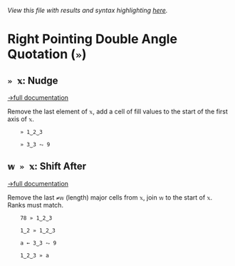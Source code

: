 *View this file with results and syntax highlighting [here](https://mlochbaum.github.io/BQN/help/shiftafter.html).*

# Right Pointing Double Angle Quotation (`»`)

## `» 𝕩`: Nudge
[→full documentation](../doc/shift.md)

Remove the last element of `𝕩`, add a cell of fill values to the start of the first axis of `𝕩`.

        » 1‿2‿3

        » 3‿3 ⥊ 9



## `𝕨 » 𝕩`: Shift After
[→full documentation](../doc/shift.md)

Remove the last `≠𝕨` (length) major cells from `𝕩`, join `𝕨` to the start of `𝕩`. Ranks must match.

        78 » 1‿2‿3

        1‿2 » 1‿2‿3

        a ← 3‿3 ⥊ 9

        1‿2‿3 » a
